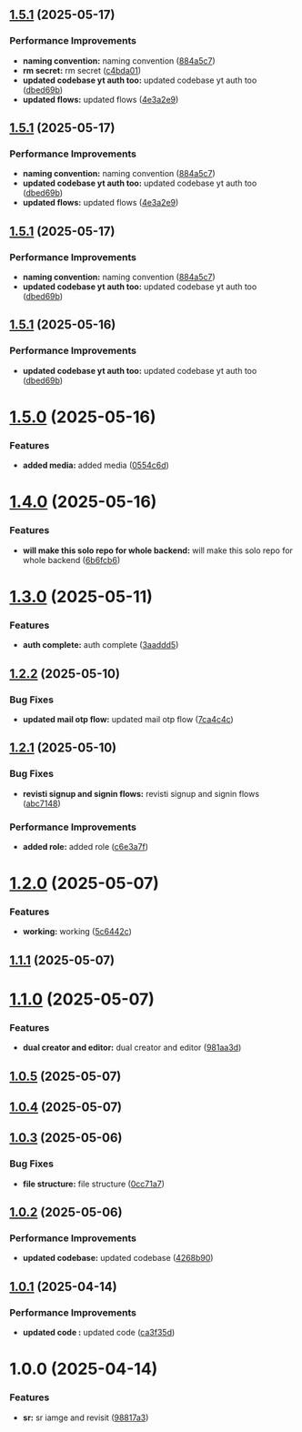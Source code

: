 ## [1.5.1](https://github.com/leocodeio-spectral/spectral-um/compare/v1.5.0...v1.5.1) (2025-05-17)


### Performance Improvements

* **naming convention:** naming convention ([884a5c7](https://github.com/leocodeio-spectral/spectral-um/commit/884a5c7b6ff6157324598ccaaa17481a1b11cfe0))
* **rm secret:** rm secret ([c4bda01](https://github.com/leocodeio-spectral/spectral-um/commit/c4bda0100582c392f0388025489e1ce31da3e3d5))
* **updated codebase yt auth too:** updated codebase yt auth too ([dbed69b](https://github.com/leocodeio-spectral/spectral-um/commit/dbed69b3422eab067ab8dd8ae1601780043dff8d))
* **updated flows:** updated flows ([4e3a2e9](https://github.com/leocodeio-spectral/spectral-um/commit/4e3a2e9ab960d4a7aa3eee726506283ee269cebb))

## [1.5.1](https://github.com/leocodeio-spectral/spectral-um/compare/v1.5.0...v1.5.1) (2025-05-17)


### Performance Improvements

* **naming convention:** naming convention ([884a5c7](https://github.com/leocodeio-spectral/spectral-um/commit/884a5c7b6ff6157324598ccaaa17481a1b11cfe0))
* **updated codebase yt auth too:** updated codebase yt auth too ([dbed69b](https://github.com/leocodeio-spectral/spectral-um/commit/dbed69b3422eab067ab8dd8ae1601780043dff8d))
* **updated flows:** updated flows ([4e3a2e9](https://github.com/leocodeio-spectral/spectral-um/commit/4e3a2e9ab960d4a7aa3eee726506283ee269cebb))

## [1.5.1](https://github.com/leocodeio-spectral/spectral-um/compare/v1.5.0...v1.5.1) (2025-05-17)


### Performance Improvements

* **naming convention:** naming convention ([884a5c7](https://github.com/leocodeio-spectral/spectral-um/commit/884a5c7b6ff6157324598ccaaa17481a1b11cfe0))
* **updated codebase yt auth too:** updated codebase yt auth too ([dbed69b](https://github.com/leocodeio-spectral/spectral-um/commit/dbed69b3422eab067ab8dd8ae1601780043dff8d))

## [1.5.1](https://github.com/leocodeio-spectral/spectral-um/compare/v1.5.0...v1.5.1) (2025-05-16)


### Performance Improvements

* **updated codebase yt auth too:** updated codebase yt auth too ([dbed69b](https://github.com/leocodeio-spectral/spectral-um/commit/dbed69b3422eab067ab8dd8ae1601780043dff8d))

# [1.5.0](https://github.com/leocodeio-spectral/spectral-um/compare/v1.4.0...v1.5.0) (2025-05-16)


### Features

* **added media:** added media ([0554c6d](https://github.com/leocodeio-spectral/spectral-um/commit/0554c6d06d9d6d957d045b5b08985fe7fdfa15e9))

# [1.4.0](https://github.com/leocodeio-spectral/spectral-um/compare/v1.3.0...v1.4.0) (2025-05-16)


### Features

* **will make this solo repo for whole backend:** will make this solo repo for whole backend ([6b6fcb6](https://github.com/leocodeio-spectral/spectral-um/commit/6b6fcb63df3ac1092be3c8db35dfa9dad2088f2c))

# [1.3.0](https://github.com/leocodeio-spectral/spectral-um/compare/v1.2.2...v1.3.0) (2025-05-11)


### Features

* **auth complete:** auth complete ([3aaddd5](https://github.com/leocodeio-spectral/spectral-um/commit/3aaddd534c579eeb6932786e6e2885ee22a53dcd))

## [1.2.2](https://github.com/leocodeio-spectral/spectral-um/compare/v1.2.1...v1.2.2) (2025-05-10)


### Bug Fixes

* **updated mail otp flow:** updated mail otp flow ([7ca4c4c](https://github.com/leocodeio-spectral/spectral-um/commit/7ca4c4c6984d95e826a7f7c5fdd12c58c13ae7c2))

## [1.2.1](https://github.com/leocodeio-spectral/spectral-um/compare/v1.2.0...v1.2.1) (2025-05-10)


### Bug Fixes

* **revisti signup and signin flows:** revisti signup and signin flows ([abc7148](https://github.com/leocodeio-spectral/spectral-um/commit/abc714879c23429fff601873e2aee3c41ab26edc))


### Performance Improvements

* **added role:** added role ([c6e3a7f](https://github.com/leocodeio-spectral/spectral-um/commit/c6e3a7fc4d22204bb22efdf9a8e48e732e24f081))

# [1.2.0](https://github.com/leocodeio-spectral/spectral-um/compare/v1.1.1...v1.2.0) (2025-05-07)


### Features

* **working:** working ([5c6442c](https://github.com/leocodeio-spectral/spectral-um/commit/5c6442c04e377b35f93b743c7b83007a66d3f6bc))

## [1.1.1](https://github.com/leocodeio-spectral/spectral-um/compare/v1.1.0...v1.1.1) (2025-05-07)

# [1.1.0](https://github.com/leocodeio-spectral/spectral-um/compare/v1.0.5...v1.1.0) (2025-05-07)


### Features

* **dual creator and editor:** dual creator and editor ([981aa3d](https://github.com/leocodeio-spectral/spectral-um/commit/981aa3db748907f5ff880ca0c4e991e4c1f7f6a1))

## [1.0.5](https://github.com/leocodeio-spectral/spectral-um/compare/v1.0.4...v1.0.5) (2025-05-07)

## [1.0.4](https://github.com/leocodeio-spectral/spectral-um/compare/v1.0.3...v1.0.4) (2025-05-07)

## [1.0.3](https://github.com/leocodeio-spectral/spectral-um/compare/v1.0.2...v1.0.3) (2025-05-06)


### Bug Fixes

* **file structure:** file structure ([0cc71a7](https://github.com/leocodeio-spectral/spectral-um/commit/0cc71a7f0a5aa62a4b07205e171b54b5e43abee4))

## [1.0.2](https://github.com/leocodeio-spectral/spectral-um/compare/v1.0.1...v1.0.2) (2025-05-06)


### Performance Improvements

* **updated codebase:** updated codebase ([4268b90](https://github.com/leocodeio-spectral/spectral-um/commit/4268b900d75b5dab8983c90e286eb1eabcdbfd00))

## [1.0.1](https://github.com/leocodeio-spectral/spectral-um/compare/v1.0.0...v1.0.1) (2025-04-14)


### Performance Improvements

* **updated code :** updated code ([ca3f35d](https://github.com/leocodeio-spectral/spectral-um/commit/ca3f35d49ec9c5cd039637516b7565ba27c72e48))

# 1.0.0 (2025-04-14)


### Features

* **sr:** sr iamge and revisit ([98817a3](https://github.com/leocodeio-spectral/spectral-um/commit/98817a3af9004605f2171bba8891ef2b540df5e2))
